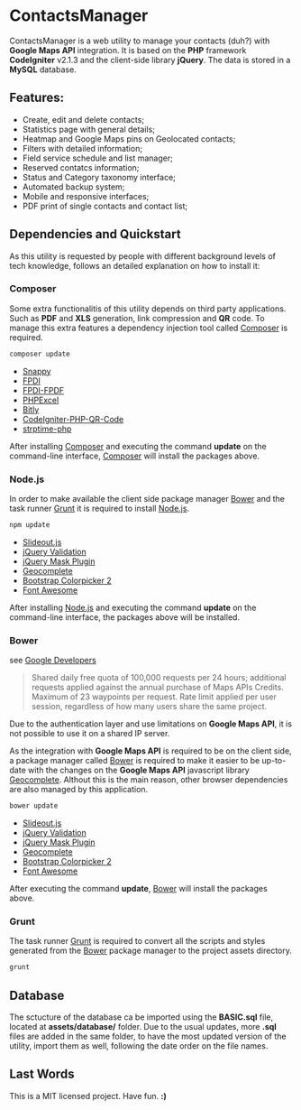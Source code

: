 # ContactsManager

ContactsManager is a web utility to manage your contacts (duh?) with **Google Maps API** integration. It is based on the **PHP** framework **CodeIgniter** v2.1.3 and the client-side library **jQuery**. The data is stored in a **MySQL** database.

## Features:
- Create, edit and delete contacts;
- Statistics page with general details;
- Heatmap and Google Maps pins on Geolocated contacts;
- Filters with detailed information;
- Field service schedule and list manager;
- Reserved contatcs information;
- Status and Category taxonomy interface;
- Automated backup system;
- Mobile and responsive interfaces;
- PDF print of single contacts and contact list;

## Dependencies and Quickstart

As this utility is requested by people with different background levels of tech knowledge, follows an detailed explanation on how to install it:

### Composer

Some extra functionalitis of this utility depends on third party applications. Such as **PDF** and **XLS** generation, link compression and **QR** code. To manage this extra features a dependency injection tool called [Composer](https://getcomposer.org/) is required.

```bash
composer update
```

* [Snappy](https://github.com/KnpLabs/snappy)
* [FPDI](https://github.com/Setasign/FPDI)
* [FPDI-FPDF](https://github.com/Setasign/FPDI-FPDF)
* [PHPExcel](https://github.com/PHPOffice/PHPExcel)
* [Bitly](https://github.com/gabrielkaputa/bitly)
* [CodeIgniter-PHP-QR-Code](https://github.com/elvisoliveira/strptime-php)
* [strptime-php](https://github.com/elvisoliveira/CodeIgniter-PHP-QR-Code)

After installing [Composer](https://getcomposer.org/) and executing the command **update** on the command-line interface, [Composer](https://getcomposer.org/) will install the packages above.

### Node.js

In order to make available the client side package manager [Bower](ttps://bower.io/) and the task runner [Grunt](http://gruntjs.com/) it is required to install [Node.js](https://nodejs.org/).
```bash
npm update
```

* [Slideout.js](https://github.com/Mango/slideout)
* [jQuery Validation](https://github.com/jzaefferer/jquery-validation)
* [jQuery Mask Plugin](https://github.com/igorescobar/jQuery-Mask-Plugin)
* [Geocomplete](https://github.com/ubilabs/geocomplete)
* [Bootstrap Colorpicker 2](https://github.com/itsjavi/bootstrap-colorpicker)
* [Font Awesome](https://github.com/FortAwesome/Font-Awesome)

After installing [Node.js](https://nodejs.org/) and executing the command **update** on the command-line interface, the packages above will be installed.


### Bower
see [Google Developers](https://developers.google.com/maps/premium/usage-limits#maps-javascript-api-services-client-side)

> Shared daily free quota of 100,000 requests per 24 hours; additional requests applied against the annual purchase of Maps APIs Credits. Maximum of 23 waypoints per request. Rate limit applied per user session, regardless of how many users share the same project.

Due to the authentication layer and use limitations on **Google Maps API**, it is not possible to use it on a shared IP server.

As the integration with **Google Maps API** is required to be on the client side, a package manager called [Bower](ttps://bower.io/) is required to make it easier to be up-to-date with the changes on the **Google Maps API** javascript library [Geocomplete](https://github.com/ubilabs/geocomplete). Althout this is the main reason, other browser dependencies are also managed by this application.

```bash
bower update
```

* [Slideout.js](https://github.com/Mango/slideout)
* [jQuery Validation](https://github.com/jzaefferer/jquery-validation)
* [jQuery Mask Plugin](https://github.com/igorescobar/jQuery-Mask-Plugin)
* [Geocomplete](https://github.com/ubilabs/geocomplete)
* [Bootstrap Colorpicker 2](https://github.com/itsjavi/bootstrap-colorpicker)
* [Font Awesome](https://github.com/FortAwesome/Font-Awesome)

After executing the command **update**, [Bower](ttps://bower.io/) will install the packages above.

### Grunt

The task runner [Grunt](http://gruntjs.com/) is required to convert all the scripts and styles generated from the [Bower](ttps://bower.io/) package manager to the project assets directory.

```bash
grunt
```

## Database

The sctucture of the database ca be imported using the **BASIC.sql** file, located at **assets/database/** folder. Due to the usual updates, more **.sql** files are added in the same folder, to have the most updated version of the utility, import them as well, following the date order on the file names.

## Last Words

This is a MIT licensed project. Have fun. **:)**